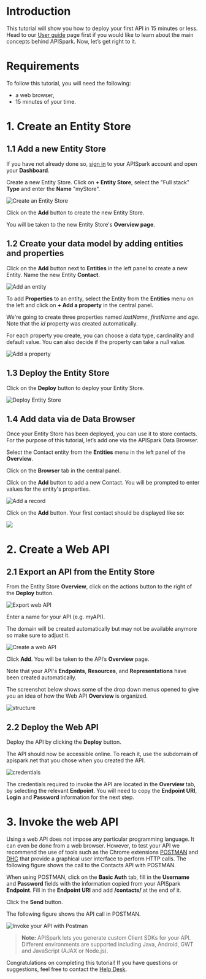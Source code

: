 # Introduction

This tutorial will show you how to deploy your first API in 15 minutes or less. Head to our [User guide](technical-resources/apispark/guide "User guide") page first if you would like to learn about the main concepts behind APISpark. Now, let’s get right to it.

# Requirements

To follow this tutorial, you will need the following:

*   a web browser,
*   15 minutes of your time.

# 1. Create an Entity Store

## 1.1 Add a new Entity Store

If you have not already done so, <a href="
https://apispark.restlet.com/signin" target="_blank">sign in</a> to your APISpark account and open your **Dashboard**.

Create a new Entity Store. Click on **+ Entity Store**, select the "Full stack" **Type** and enter the **Name** "myStore".

![Create an Entity Store](images/create-entity-store.png "Create an Entity Store")

Click on the **Add** button to create the new Entity Store.

You will be taken to the new Entity Store's **Overview page**.

## 1.2 Create your data model by adding entities and properties

Click on the **Add** button next to **Entities** in the left panel to create a new Entity. Name the new Entity **Contact**.

![Add an entity](images/add-an-entity.png "Add an Entity")

To add **Properties** to an entity, select the Entity from the **Entities** menu on the left and click on **+ Add a property** in the central panel.

We're going to create three properties named *lastName*, *firstName* and *age*. Note that the *id* property was created automatically.

For each property you create, you can choose a data type, cardinality and default value. You can also decide if the property can take a *null* value.

![Add a property](images/add-a-property.png "Add a property")

## 1.3 Deploy the Entity Store

Click on the **Deploy** button to deploy your Entity Store.

![Deploy Entity Store](images/deploy-entity-store.jpg "Deploy Entity Store")

## 1.4 Add data via de Data Browser

Once your Entity Store has been deployed, you can use it to store contacts. For the purpose of this tutorial, let’s add one via the APISpark Data Browser.

Select the Contact entity from the **Entities** menu in the left panel of the **Overview**.

Click on the **Browser** tab in the central panel.

Click on the **Add** button to add a new Contact. You will be prompted to enter values for the entity's properties.

![Add a record](images/add-record.jpg "Add a record")

Click on the **Add** button. Your first contact should be displayed like so:

![](images/browser-tab.jpg)

# 2. Create a Web API

## 2.1 Export an API from the Entity Store

From the Entity Store **Overview**, click on the actions button to the right of the **Deploy** button.

![Export web API](images/export-web-api.jpg "Export web API")

Enter a name for your API (e.g. myAPI).

The domain will be created automatically but may not be available anymore so make sure to adjust it.

![Create a web API](images/domain-name-unavailable.jpg "Create a web API")

Click **Add**. You will be taken to the API’s **Overview** page.

Note that your API's **Endpoints**, **Resources**, and **Representations** have been created automatically.

The screenshot below shows some of the drop down menus opened to give you an idea of how the Web API **Overview** is organized.

![structure](images/api-overview.jpg "structure")

## 2.2 Deploy the Web API

Deploy the API by clicking the **Deploy** button.

The API should now be accessible online. To reach it, use the subdomain of apispark.net that you chose when you created the API.

![credentials](images/credentials.jpg "credentials")

The credentials required to invoke the API are located in the **Overview** tab, by selecting the relevant **Endpoint**. You will need to copy the **Endpoint URI**, **Login** and **Password** information for the next step.

# 3. Invoke the web API

Using a web API does not impose any particular programming language. It can even be done from a web browser. However, to test your API we recommend the use of tools such as the Chrome extensions [POSTMAN](https://chrome.google.com/webstore/detail/postman-rest-client/fdmmgilgnpjigdojojpjoooidkmcomcm?utm_source=chrome-ntp-icon) and [DHC](http://sprintapi.com/dhcs.html) that provide a graphical user interface to perform HTTP calls. The following figure shows the call to the Contacts API with POSTMAN.

When using POSTMAN, click on the **Basic Auth** tab, fill in the **Username** and **Password** fields with the information copied from your APISpark **Endpoint**. Fill in the **Endpoint URI** and add **/contacts/** at the end of it.

Click the **Send** button.

The following figure shows the API call in POSTMAN.

![Invoke your API with Postman](images/postman.jpg "Invoke your API with Postman")

>**Note:** APISpark lets you generate custom Client SDKs for your API. Different environments are supported including Java, Android, GWT and JavaScript (AJAX or Node.js).

Congratulations on completing this tutorial! If you have questions or suggestions, feel free to contact the [Help Desk](http://support.apispark.com/).

